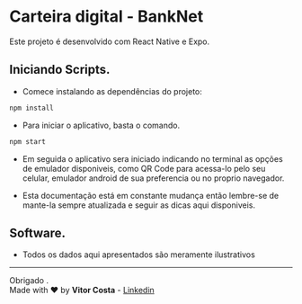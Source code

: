 <!-- ![img](/capa/dashboard.png "Capa Projeto") -->

# Carteira digital - BankNet

Este projeto é desenvolvido com React Native e Expo.

## Iniciando Scripts.

* Comece instalando as dependências do projeto:

```cmd
npm install
```

* Para iniciar o aplicativo, basta o comando.

```cmd
npm start
```

* Em seguida o aplicativo sera iniciado indicando no terminal as opções de emulador disponiveis, como QR Code para acessa-lo pelo seu celular, emulador android de sua preferencia ou no proprio navegador.

* Esta documentação está em constante mudança então lembre-se de mante-la sempre atualizada e seguir as dicas aqui disponiveis.

## Software.

* Todos os dados aqui apresentados são meramente ilustrativos

---

Obrigado .\
Made with :heart: by **Vitor Costa** - [Linkedin](https://www.linkedin.com/in/vitor-costa-10566b22a/)
